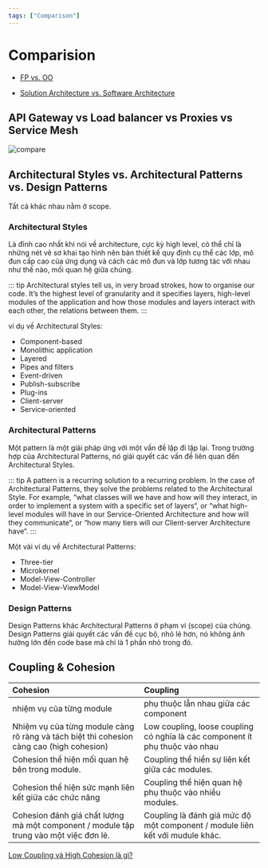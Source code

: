 ```yaml
---
tags: ["Comparison"]
---
```


# Comparision

- [FP vs. OO](https://blog.cleancoder.com/uncle-bob/2018/04/13/FPvsOO.html)

- [Solution Architecture vs. Software Architecture](https://dotnetcalgary.com/solution-architecture-vs-software-architecture/)

## API Gateway vs Load balancer vs Proxies vs Service Mesh

![compare](https://i.pinimg.com/originals/f8/a0/67/f8a067eb303f0bb99cda1cf4c60efb04.jpg)


## Architectural Styles vs. Architectural Patterns vs. Design Patterns

Tất cả khác nhau nằm ở scope. 

### Architectural Styles

Là đỉnh cao nhất khi nói về architecture, cực kỳ high level, có thể chỉ là những nét vẽ sơ khai tạo hình nên bản thiết kế quy định cụ thể các lớp, mô đun cấp cao của ứng dụng và cách các mô đun và lớp tương tác với nhau như thế nào, mối quan hệ giữa chúng.

::: tip
Architectural styles tell us, in very broad strokes, how to organise our code. It’s the highest level of granularity and it specifies layers, high-level modules of the application and how those modules and layers interact with each other, the relations between them.
:::

ví dụ về Architectural Styles:

- Component-based
- Monolithic application
- Layered
- Pipes and filters
- Event-driven
- Publish-subscribe
- Plug-ins
- Client-server
- Service-oriented

### Architectural Patterns

Một pattern là một giải pháp ứng với một vấn đề lặp đi lặp lại. Trong trường hợp của Architectural Patterns, nó giải quyết các vấn đề liên quan đến Architectural Styles.

::: tip
A pattern is a recurring solution to a recurring problem. In the case of Architectural Patterns, they solve the problems related to the Architectural Style. For example, “what classes will we have and how will they interact, in order to implement a system with a specific set of layers“, or “what high-level modules will have in our Service-Oriented Architecture and how will they communicate“, or “how many tiers will our Client-server Architecture have“.
:::

Một vài ví dụ về Architectural Patterns:

- Three-tier
- Microkernel
- Model-View-Controller
- Model-View-ViewModel

### Design Patterns 

Design Patterns khác Architectural Patterns ở phạm vi (scope) của chúng. Design Patterns giải quyết các vấn đề cục bộ, nhỏ lẻ hơn, nó không ảnh hưởng lớn đến code base mà chỉ là 1 phần nhỏ trong đó.


## Coupling & Cohesion

| Cohesion | Coupling |
|:--------|:--------|
| nhiệm vụ của từng module |  phụ thuộc lẫn nhau giữa các component | 
| Nhiệm vụ của từng module càng rõ ràng và tách biệt thì cohesion càng cao (high cohesion) | Low coupling, loose coupling có nghĩa là các component ít phụ thuộc vào nhau|
| Cohesion thể hiện mối quan hệ bên trong module. | Coupling thể hiển sự liên kết giữa các modules. | 
| Cohesion thể hiện sức mạnh liên kết giữa các chức năng | Coupling thể hiện quan hệ phụ thuộc vào nhiều modules. | 
| Cohesion đánh giá chất lượng mà một component / module tập trung vào một việc đơn lẻ. | Coupling là đánh giá mức độ một component / module liên kết với mudule khác. | 

[Low Coupling và High Cohesion là gì?](https://edwardthienhoang.wordpress.com/2018/01/08/low-coupling-and-high-cohesion/)
